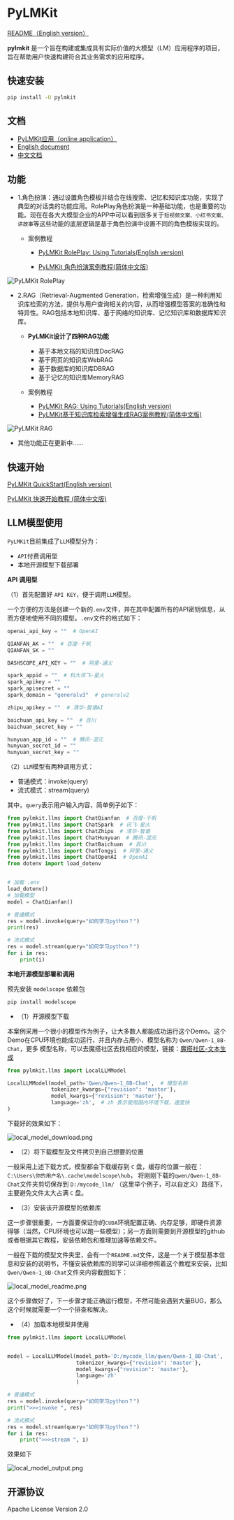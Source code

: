 # PyLMKit


[README（English version）](https://github.com/52phm/pylmkit/blob/main/README_English.md)


**pylmkit** 是一个旨在构建或集成具有实际价值的大模型（LM）应用程序的项目，旨在帮助用户快速构建符合其业务需求的应用程序。


## 快速安装
```bash
pip install -U pylmkit
```

## 文档

- <a href="http://app.pylmkit.cn" target="_blank">PyLMKit应用（online application）</a>
- <a href="http://en.pylmkit.cn" target="_blank">English document</a>
- <a href="http://zh.pylmkit.cn" target="_blank">中文文档</a>


## 功能

- 1.角色扮演：通过设置角色模板并结合在线搜索、记忆和知识库功能，实现了典型的对话类的功能应用。RolePlay角色扮演是一种基础功能，也是重要的功能。现在在各大大模型企业的APP中可以看到很多关于`短视频文案、小红书文案、讲故事`等这些功能的底层逻辑是基于角色扮演中设置不同的角色模板实现的。
  
  - 案例教程

    - [PyLMKit RolePlay: Using Tutorials(English version)](https://github.com/52phm/pylmkit/blob/main/examples/01-RolePlay-APP.md)

    - [PyLMKit 角色扮演案例教程(简体中文版)](https://github.com/52phm/pylmkit/blob/main/examples/01-角色扮演应用案例.ipynb)


![PyLMKit RolePlay](./docs/images/RolePlay.png)

- 2.RAG（Retrieval-Augmented Generation，检索增强生成）是一种利用知识库检索的方法，提供与用户查询相关的内容，从而增强模型答案的准确性和特异性。RAG包括本地知识库、基于网络的知识库、记忆知识库和数据库知识库。

  - **PyLMKit设计了四种RAG功能**

    - 基于本地文档的知识库DocRAG
    - 基于网页的知识库WebRAG
    - 基于数据库的知识库DBRAG
    - 基于记忆的知识库MemoryRAG

  - 案例教程
  
    - [PyLMKit RAG: Using Tutorials(English version)](https://github.com/52phm/pylmkit/blob/main/examples/02-RAG-Retrieval-Augmented-Generation.md)
    - [PyLMKit基于知识库检索增强生成RAG案例教程(简体中文版)](https://github.com/52phm/pylmkit/blob/main/examples/02-基于知识库检索增强生成RAG案例.ipynb)


![PyLMKit RAG](./docs/images/RAG.png)

- 其他功能正在更新中……


## 快速开始

[PyLMKit QuickStart(English version)](https://github.com/52phm/pylmkit/blob/main/examples/00-QuickStart.md)

[PyLMKit 快速开始教程 (简体中文版)](https://github.com/52phm/pylmkit/blob/main/examples/00-快速开始.md)

## LLM模型使用

`PyLMKit`目前集成了`LLM`模型分为：

- `API`付费调用型
- 本地开源模型下载部署

**API 调用型**

（1）首先配置好 `API KEY`，便于调用`LLM`模型。

一个方便的方法是创建一个新的`.env`文件，并在其中配置所有的API密钥信息，从而方便地使用不同的模型。`.env`文件的格式如下：
```python
openai_api_key = ""  # OpenAI

QIANFAN_AK = ""  # 百度-千帆
QIANFAN_SK = ""

DASHSCOPE_API_KEY = ""  # 阿里-通义

spark_appid = ""  # 科大讯飞-星火
spark_apikey = ""
spark_apisecret = ""
spark_domain = "generalv3"  # generalv2

zhipu_apikey = ""  # 清华-智谱AI

baichuan_api_key = ""  # 百川
baichuan_secret_key = ""

hunyuan_app_id = ""  # 腾讯-混元
hunyuan_secret_id = ""
hunyuan_secret_key = ""
```

（2）`LLM`模型有两种调用方式：

- 普通模式：invoke(query) 
- 流式模式：stream(query)

其中，`query`表示用户输入内容，简单例子如下：

```python
from pylmkit.llms import ChatQianfan  # 百度-千帆
from pylmkit.llms import ChatSpark  # 讯飞-星火
from pylmkit.llms import ChatZhipu  # 清华-智谱
from pylmkit.llms import ChatHunyuan  # 腾讯-混元
from pylmkit.llms import ChatBaichuan  # 百川
from pylmkit.llms import ChatTongyi  # 阿里-通义
from pylmkit.llms import ChatOpenAI  # OpenAI
from dotenv import load_dotenv


# 加载 .env
load_dotenv()
# 加载模型
model = ChatQianfan()

# 普通模式
res = model.invoke(query="如何学习python？")
print(res)

# 流式模式
res = model.stream(query="如何学习python？")
for i in res:
    print(i)

```

**本地开源模型部署和调用**

预先安装 `modelscope` 依赖包
```bash
pip install modelscope
```

- （1）开源模型下载

本案例采用一个很小的模型作为例子，让大多数人都能成功运行这个Demo。这个Demo在CPU环境也能成功运行，并且内存占用小，模型名称为 `Qwen/Qwen-1_8B-Chat`，更多
模型名称，可以去魔搭社区去找相应的模型，链接：[魔搭社区-文本生成](https://www.modelscope.cn/models?page=1&tasks=text-generation&type=nlp)

```python
from pylmkit.llms import LocalLLMModel

LocalLLMModel(model_path='Qwen/Qwen-1_8B-Chat',  # 模型名称
              tokenizer_kwargs={"revision": 'master'},  
              model_kwargs={"revision": 'master'},
              language='zh',  # zh 表示使用国内环境下载，速度快
)
```

下载好的效果如下：

![local_model_download.png](./docs/images/local_model_download.png)


- （2）将下载模型及文件拷贝到自己想要的位置

一般采用上述下载方式，模型都会下载缓存到 `C` 盘，缓存的位置一般在：`C:\Users\你的用户名\.cache\modelscope\hub`，
将刚刚下载的`qwen/Qwen-1_8B-Chat`文件夹剪切保存到 `D:/mycode_llm/` （这里举个例子，可以自定义）路径下，主要避免文件太大占满 `C` 盘。

- （3）安装该开源模型的依赖库

这一步骤很重要，一方面要保证你的`CUDA`环境配置正确、内存足够，即硬件资源得够（当然，CPU环境也可以跑一些模型）；另一方面则需要到开源模型的github或者根据其它教程，安装依赖包和推理加速等依赖文件。

一般在下载的模型文件夹里，会有一个`README.md`文件，这是一个关于模型基本信息和安装的说明书，不懂安装依赖库的同学可以详细参照着这个教程来安装，比如`Qwen/Qwen-1_8B-Chat`文件夹内容截图如下：

![local_model_readme.png](./docs/images/local_model_readme.png)

这个步骤做好了，下一步骤才能正确运行模型，不然可能会遇到大量BUG，那么这个时候就需要一个一个排查和解决。

- （4）加载本地模型并使用

```python
from pylmkit.llms import LocalLLMModel


model = LocalLLMModel(model_path='D:/mycode_llm/qwen/Qwen-1_8B-Chat',  # 前面保存的模型文件路径
                      tokenizer_kwargs={"revision": 'master'},
                      model_kwargs={"revision": 'master'},
                      language='zh'
                      )

# 普通模式
res = model.invoke(query="如何学习python？")
print(">>>invoke ", res)

# 流式模式
res = model.stream(query="如何学习python？")
for i in res:
    print(">>>stream ", i)


```

效果如下

![local_model_output.png](./docs/images/local_model_output.png)

## 开源协议

Apache License Version 2.0





